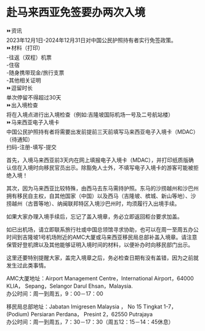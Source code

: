 # 赴马来西亚免签要办两次入境  

⏩资讯  
2023年12月1日-2024年12月31日对中国公民护照持有者实行免签政策。  
⏩材料（打印）  
-往返（双程）机票  
-住宿  
-随身携带现金/旅行支票  
-其他相关证明  
⏩逗留时长  
单次停留不得超过30天  
⏩出入境检查  
将在入境点进行出入境检查（例如:吉隆坡国际机场一号及二号航站楼）  
⏩马来西亚电子入境卡  
中国公民护照持有者将需要出发前提前三天前填写马来西亚电子入境卡（MDAC）（待通知）  
扫码-注册-填写-提交  

首先，入境马来西亚前3天内在网上填报电子入境卡（MDAC），并打印纸质版确认信在入境时向移民官员出示。除豁免人士外，不填写电子入境卡的游客可能被拒绝入境！  

其次，因为马来西亚比较特殊，由西马去东马需持护照。东马的沙捞越州和沙巴州拥有移民自主权，自其他国家（中国）以及西马（吉隆坡、槟城、新山等地）、沙捞越州（古晋等地）、纳闽联邦特区入境沙巴州时，均须履行入出境手续。  

如果大家办理入境手续后，忘记了盖入境章，务必立即返回柜台要求加盖。  

如已出机场，请立即联系旅行社或中国总领馆寻求协助，也可以在周一至周五办公时间到吉隆坡1号机场附近的AMC大厦或马来西亚移民局总部补盖入境章。请注意保管好登机牌以及其他能够证明入境时间的材料，以便补办时向移民部门出示。  

这里还要特别提醒大家，盖完入境章之后，务必检查日期有没有盖错，因为之前就发生过此类事情。  

AMC大厦地址：Airport Management Centre，International Airport，64000 KLIA， Sepang，Selangor Darul Ehsan，Malaysia.  
办公时间：周一到周五，9：00－17：00  

移民局总部地址：Jabatan Imigresen Malaysia ， No 15 Tingkat 1-7， (Podium) Persiaran Perdana， Presint 2，62550 Putrajaya  
办公时间：周一到周五，7：30－17：30（周五12：15－14：45休息）  